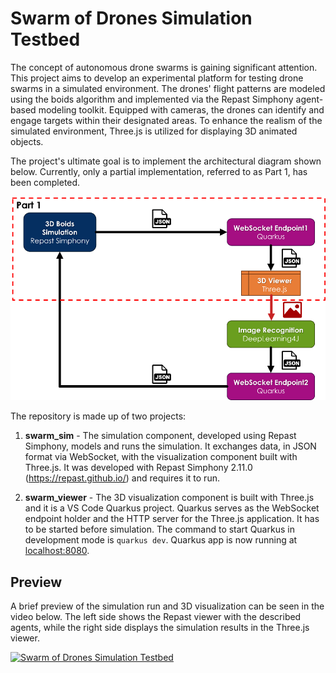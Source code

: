 
# Swarm of Drones Simulation Testbed

The concept of autonomous drone swarms is gaining significant attention. This project aims to develop an experimental platform for testing drone swarms in a simulated environment. The drones' flight patterns are modeled using the boids algorithm and implemented via the Repast Simphony agent-based modeling toolkit. Equipped with cameras, the drones can identify and engage targets within their designated areas. To enhance the realism of the simulated environment, Three.js is utilized for displaying 3D animated objects.

The project's ultimate goal is to implement the architectural diagram shown below. Currently, only a partial implementation, referred to as Part 1, has been completed.

![enter image description here](https://github.com/traiannicula/drone_swarm/blob/main/files/diagram.png)

The repository is made up of two projects:

 1. **swarm_sim** - The simulation component, developed using Repast Simphony, models and runs the simulation. It exchanges data, in JSON     format via WebSocket, with the visualization component built with     Three.js. It was developed with Repast Simphony 2.11.0     (https://repast.github.io/) and requires it to run.
    
   
 2. **swarm_viewer** - The 3D visualization component is built with Three.js and it is a VS Code Quarkus project. Quarkus serves as the  WebSocket endpoint holder and the HTTP server for the Three.js  application. It has to be started before simulation. The command to  start Quarkus in development mode is `quarkus dev`. Quarkus app is now  running at [localhost:8080](http://localhost:8080).


## Preview
A brief preview of the simulation run and 3D visualization can be seen in the video below. The left side shows the Repast viewer with the described agents, while the right side displays the simulation results in the Three.js viewer.

[![Swarm of Drones Simulation Testbed](https://img.youtube.com/vi/YyVbCgaHDXU/0.jpg)](https://youtu.be/YyVbCgaHDXU "Swarm of Drones Simulation Testbed")



